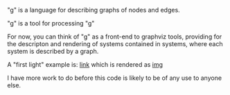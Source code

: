 "g" is a language for describing graphs of nodes and edges.

"g" is a tool for processing "g"

For now, you can think of "g" as a front-end to graphviz tools, 
providing for the descripton and rendering of systems contained in systems,
where each system is described by a graph.

A "first light" example is: [link](first_light.g)
which is rendered as [img](first_light.png)

I have more work to do before this code is likely to be
of any use to anyone else.

